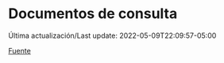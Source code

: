 # Documentos de consulta

Última actualización/Last update: 2022-05-09T22:09:57-05:00

 [Fuente](https://coronavirus.gob.mx/documentos-de-consulta/)
